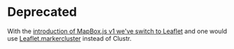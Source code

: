# Deprecated

With the [introduction of MapBox.js v1 we've switch to Leaflet](http://mapbox.com/blog/mapbox-js-with-leaflet/)
and one would use [Leaflet.markercluster](https://github.com/Leaflet/Leaflet.markercluster) instead of
Clustr.
